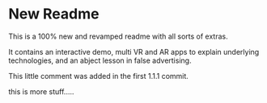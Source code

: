 # New Readme

This is a 100% new and revamped readme with all sorts of extras.

It contains an interactive demo, multi VR and AR apps to explain underlying technologies, and an abject lesson in false advertising.

This little comment was added in the first 1.1.1 commit.

this is more stuff.....
